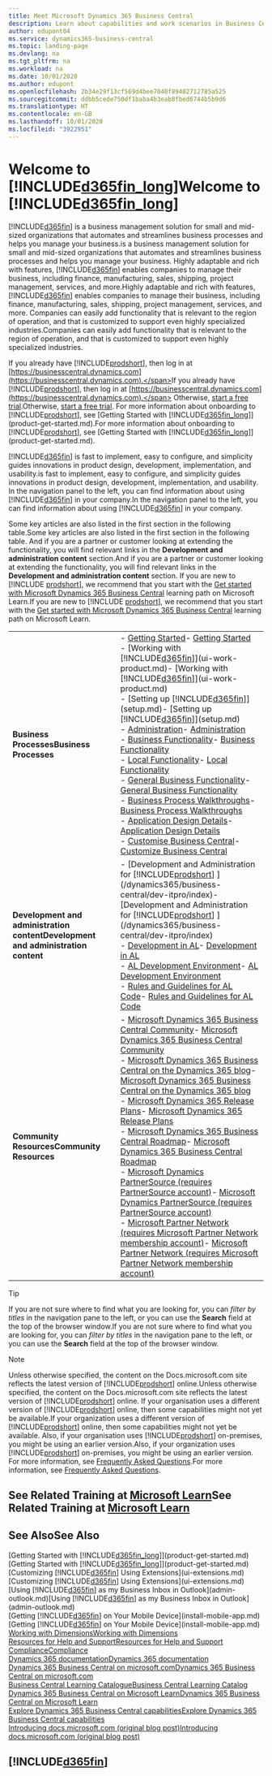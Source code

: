 ```yaml
---
title: Meet Microsoft Dynamics 365 Business Central
description: Learn about capabilities and work scenarios in Business Central, a business management solution for small and mid-sized organisations.
author: edupont04
ms.service: dynamics365-business-central
ms.topic: landing-page
ms.devlang: na
ms.tgt_pltfrm: na
ms.workload: na
ms.date: 10/01/2020
ms.author: edupont
ms.openlocfilehash: 2b34e29f13cf569d4bee7040f89402712785a525
ms.sourcegitcommit: ddbb5cede750df1baba4b3eab8fbed6744b5b9d6
ms.translationtype: HT
ms.contentlocale: en-GB
ms.lasthandoff: 10/01/2020
ms.locfileid: "3922951"
---
```

# <a name="welcome-to-d365fin_long"></a><span data-ttu-id="941cc-103">Welcome to [!INCLUDE[d365fin_long](includes/d365fin_long_md.md)]</span><span class="sxs-lookup"><span data-stu-id="941cc-103">Welcome to [!INCLUDE[d365fin_long](includes/d365fin_long_md.md)]</span></span>

[!INCLUDE[d365fin](includes/d365fin_md.md)] <span data-ttu-id="941cc-104">is a business management solution for small and mid-sized organizations that automates and streamlines business processes and helps you manage your business.</span><span class="sxs-lookup"><span data-stu-id="941cc-104">is a business management solution for small and mid-sized organizations that automates and streamlines business processes and helps you manage your business.</span></span> <span data-ttu-id="941cc-105">Highly adaptable and rich with features, [!INCLUDE[d365fin](includes/d365fin_md.md)] enables companies to manage their business, including finance, manufacturing, sales, shipping, project management, services, and more.</span><span class="sxs-lookup"><span data-stu-id="941cc-105">Highly adaptable and rich with features, [!INCLUDE[d365fin](includes/d365fin_md.md)] enables companies to manage their business, including finance, manufacturing, sales, shipping, project management, services, and more.</span></span> <span data-ttu-id="941cc-106">Companies can easily add functionality that is relevant to the region of operation, and that is customized to support even highly specialized industries.</span><span class="sxs-lookup"><span data-stu-id="941cc-106">Companies can easily add functionality that is relevant to the region of operation, and that is customized to support even highly specialized industries.</span></span>

<span data-ttu-id="941cc-107">If you already have [!INCLUDE[prodshort](includes/prodshort.md)], then log in at [https://businesscentral.dynamics.com](https://businesscentral.dynamics.com).</span><span class="sxs-lookup"><span data-stu-id="941cc-107">If you already have [!INCLUDE[prodshort](includes/prodshort.md)], then log in at [https://businesscentral.dynamics.com](https://businesscentral.dynamics.com).</span></span> <span data-ttu-id="941cc-108">Otherwise, [start a free trial](https://go.microsoft.com/fwlink/?linkid=847861).</span><span class="sxs-lookup"><span data-stu-id="941cc-108">Otherwise, [start a free trial](https://go.microsoft.com/fwlink/?linkid=847861).</span></span> <span data-ttu-id="941cc-109">For more information about onboarding to [!INCLUDE[prodshort](includes/prodshort.md)], see [Getting Started with [!INCLUDE[d365fin_long](includes/d365fin_long_md.md)]](product-get-started.md).</span><span class="sxs-lookup"><span data-stu-id="941cc-109">For more information about onboarding to [!INCLUDE[prodshort](includes/prodshort.md)], see [Getting Started with [!INCLUDE[d365fin_long](includes/d365fin_long_md.md)]](product-get-started.md).</span></span>  

[!INCLUDE[d365fin](includes/d365fin_md.md)] <span data-ttu-id="941cc-110">is fast to implement, easy to configure, and simplicity guides innovations in product design, development, implementation, and usability.</span><span class="sxs-lookup"><span data-stu-id="941cc-110">is fast to implement, easy to configure, and simplicity guides innovations in product design, development, implementation, and usability.</span></span> <span data-ttu-id="941cc-111">In the navigation panel to the left, you can find information about using [!INCLUDE[d365fin](includes/d365fin_md.md)] in your company.</span><span class="sxs-lookup"><span data-stu-id="941cc-111">In the navigation panel to the left, you can find information about using [!INCLUDE[d365fin](includes/d365fin_md.md)] in your company.</span></span>  

<span data-ttu-id="941cc-112">Some key articles are also listed in the first section in the following table.</span><span class="sxs-lookup"><span data-stu-id="941cc-112">Some key articles are also listed in the first section in the following table.</span></span> <span data-ttu-id="941cc-113">And if you are a partner or customer looking at extending the functionality, you will find relevant links in the **Development and administration content** section.</span><span class="sxs-lookup"><span data-stu-id="941cc-113">And if you are a partner or customer looking at extending the functionality, you will find relevant links in the **Development and administration content** section.</span></span> <span data-ttu-id="941cc-114">If you are new to [!INCLUDE [prodshort](includes/prodshort.md)], we recommend that you start with the [Get started with Microsoft Dynamics 365 Business Central](/learn/paths/get-started-dynamics-365-business-central/) learning path on Microsoft Learn.</span><span class="sxs-lookup"><span data-stu-id="941cc-114">If you are new to [!INCLUDE [prodshort](includes/prodshort.md)], we recommend that you start with the [Get started with Microsoft Dynamics 365 Business Central](/learn/paths/get-started-dynamics-365-business-central/) learning path on Microsoft Learn.</span></span>  

|||  
|-|-|  
|<span data-ttu-id="941cc-115">**Business Processes**</span><span class="sxs-lookup"><span data-stu-id="941cc-115">**Business Processes**</span></span>|<span data-ttu-id="941cc-116">-   [Getting Started](product-get-started.md)</span><span class="sxs-lookup"><span data-stu-id="941cc-116">-   [Getting Started](product-get-started.md)</span></span><br /><span data-ttu-id="941cc-117">-   [Working with [!INCLUDE[d365fin](includes/d365fin_md.md)]](ui-work-product.md)</span><span class="sxs-lookup"><span data-stu-id="941cc-117">-   [Working with [!INCLUDE[d365fin](includes/d365fin_md.md)]](ui-work-product.md)</span></span><br /><span data-ttu-id="941cc-118">-   [Setting up [!INCLUDE[d365fin](includes/d365fin_md.md)]](setup.md)</span><span class="sxs-lookup"><span data-stu-id="941cc-118">-   [Setting up [!INCLUDE[d365fin](includes/d365fin_md.md)]](setup.md)</span></span><br /><span data-ttu-id="941cc-119">-   [Administration](admin-setup-and-administration.md)</span><span class="sxs-lookup"><span data-stu-id="941cc-119">-   [Administration](admin-setup-and-administration.md)</span></span><br /><span data-ttu-id="941cc-120">-   [Business Functionality](across-business-functionality.md)</span><span class="sxs-lookup"><span data-stu-id="941cc-120">-   [Business Functionality](across-business-functionality.md)</span></span><br /><span data-ttu-id="941cc-121">-   [Local Functionality](LocalFunctionality/Austria/austria-local-functionality.md)</span><span class="sxs-lookup"><span data-stu-id="941cc-121">-   [Local Functionality](LocalFunctionality/Austria/austria-local-functionality.md)</span></span><br /><span data-ttu-id="941cc-122">-   [General Business Functionality](ui-across-business-areas.md)</span><span class="sxs-lookup"><span data-stu-id="941cc-122">-   [General Business Functionality](ui-across-business-areas.md)</span></span><br /><span data-ttu-id="941cc-123">-   [Business Process Walkthroughs](walkthrough-business-process-walkthroughs.md)</span><span class="sxs-lookup"><span data-stu-id="941cc-123">-   [Business Process Walkthroughs](walkthrough-business-process-walkthroughs.md)</span></span><br /><span data-ttu-id="941cc-124">-   [Application Design Details](design-details-application-design.md)</span><span class="sxs-lookup"><span data-stu-id="941cc-124">-   [Application Design Details](design-details-application-design.md)</span></span><br /><span data-ttu-id="941cc-125">- [Customise Business Central](ui-customizing-overview.md)</span><span class="sxs-lookup"><span data-stu-id="941cc-125">- [Customize Business Central](ui-customizing-overview.md)</span></span>|  
|<span data-ttu-id="941cc-126">**Development and administration content**</span><span class="sxs-lookup"><span data-stu-id="941cc-126">**Development and administration content**</span></span>|<span data-ttu-id="941cc-127">-   [Development and Administration for [!INCLUDE[prodshort](includes/prodshort.md)] ](/dynamics365/business-central/dev-itpro/index)</span><span class="sxs-lookup"><span data-stu-id="941cc-127">-   [Development and Administration for [!INCLUDE[prodshort](includes/prodshort.md)] ](/dynamics365/business-central/dev-itpro/index)</span></span><br /><span data-ttu-id="941cc-128">-   [Development in AL](/dynamics365/business-central/dev-itpro/developer/devenv-dev-overview)</span><span class="sxs-lookup"><span data-stu-id="941cc-128">-   [Development in AL](/dynamics365/business-central/dev-itpro/developer/devenv-dev-overview)</span></span><br /><span data-ttu-id="941cc-129">-   [AL Development Environment](/dynamics365/business-central/dev-itpro/developer/devenv-reference-overview)</span><span class="sxs-lookup"><span data-stu-id="941cc-129">-   [AL Development Environment](/dynamics365/business-central/dev-itpro/developer/devenv-reference-overview)</span></span><br /><span data-ttu-id="941cc-130">-   [Rules and Guidelines for AL Code](/dynamics365/business-central/dev-itpro/compliance/apptest-overview)</span><span class="sxs-lookup"><span data-stu-id="941cc-130">-   [Rules and Guidelines for AL Code](/dynamics365/business-central/dev-itpro/compliance/apptest-overview)</span></span>|  
|<span data-ttu-id="941cc-131">**Community Resources**</span><span class="sxs-lookup"><span data-stu-id="941cc-131">**Community Resources**</span></span>|<span data-ttu-id="941cc-132">-   [Microsoft Dynamics 365 Business Central Community](https://community.dynamics.com/business)</span><span class="sxs-lookup"><span data-stu-id="941cc-132">-   [Microsoft Dynamics 365 Business Central Community](https://community.dynamics.com/business)</span></span><br /><span data-ttu-id="941cc-133">-   [Microsoft Dynamics 365 Business Central on the Dynamics 365 blog](https://cloudblogs.microsoft.com/dynamics365/it/product/business-central/)</span><span class="sxs-lookup"><span data-stu-id="941cc-133">-   [Microsoft Dynamics 365 Business Central on the Dynamics 365 blog](https://cloudblogs.microsoft.com/dynamics365/it/product/business-central/)</span></span><br /><span data-ttu-id="941cc-134">-   [Microsoft Dynamics 365 Release Plans](https://go.microsoft.com/fwlink/?linkid=2047422)</span><span class="sxs-lookup"><span data-stu-id="941cc-134">-   [Microsoft Dynamics 365 Release Plans](https://go.microsoft.com/fwlink/?linkid=2047422)</span></span><br /><span data-ttu-id="941cc-135">-   [Microsoft Dynamics 365 Business Central Roadmap](https://dynamics.microsoft.com/roadmap/business-central/)</span><span class="sxs-lookup"><span data-stu-id="941cc-135">-   [Microsoft Dynamics 365 Business Central Roadmap](https://dynamics.microsoft.com/roadmap/business-central/)</span></span><br /><span data-ttu-id="941cc-136">-   [Microsoft Dynamics PartnerSource \(requires PartnerSource account\)](https://mbs.microsoft.com/partnersource)</span><span class="sxs-lookup"><span data-stu-id="941cc-136">-   [Microsoft Dynamics PartnerSource \(requires PartnerSource account\)](https://mbs.microsoft.com/partnersource)</span></span><br /><span data-ttu-id="941cc-137">-   [Microsoft Partner Network \(requires Microsoft Partner Network membership account\)](https://mspartner.microsoft.com/en/us/windows/index.aspx)</span><span class="sxs-lookup"><span data-stu-id="941cc-137">-   [Microsoft Partner Network \(requires Microsoft Partner Network membership account\)](https://mspartner.microsoft.com/en/us/windows/index.aspx)</span></span>|  

> [!TIP]
> <span data-ttu-id="941cc-138">If you are not sure where to find what you are looking for, you can *filter by titles* in the navigation pane to the left, or you can use the **Search** field at the top of the browser window.</span><span class="sxs-lookup"><span data-stu-id="941cc-138">If you are not sure where to find what you are looking for, you can *filter by titles* in the navigation pane to the left, or you can use the **Search** field at the top of the browser window.</span></span>

> [!NOTE]
> <span data-ttu-id="941cc-139">Unless otherwise specified, the content on the Docs.microsoft.com site reflects the latest version of [!INCLUDE[prodshort](includes/prodshort.md)] online.</span><span class="sxs-lookup"><span data-stu-id="941cc-139">Unless otherwise specified, the content on the Docs.microsoft.com site reflects the latest version of [!INCLUDE[prodshort](includes/prodshort.md)] online.</span></span> <span data-ttu-id="941cc-140">If your organisation uses a different version of [!INCLUDE[prodshort](includes/prodshort.md)] online, then some capabilities might not yet be available.</span><span class="sxs-lookup"><span data-stu-id="941cc-140">If your organization uses a different version of [!INCLUDE[prodshort](includes/prodshort.md)] online, then some capabilities might not yet be available.</span></span> <span data-ttu-id="941cc-141">Also, if your organisation uses [!INCLUDE[prodshort](includes/prodshort.md)] on-premises, you might be using an earlier version.</span><span class="sxs-lookup"><span data-stu-id="941cc-141">Also, if your organization uses [!INCLUDE[prodshort](includes/prodshort.md)] on-premises, you might be using an earlier version.</span></span> <span data-ttu-id="941cc-142">For more information, see [Frequently Asked Questions](across-faq.md).</span><span class="sxs-lookup"><span data-stu-id="941cc-142">For more information, see [Frequently Asked Questions](across-faq.md).</span></span>

## <a name="see-related-training-at-microsoft-learn"></a><span data-ttu-id="941cc-143">See Related Training at [Microsoft Learn](/learn/browse/?products=dynamics-business-central)</span><span class="sxs-lookup"><span data-stu-id="941cc-143">See Related Training at [Microsoft Learn](/learn/browse/?products=dynamics-business-central)</span></span>

## <a name="see-also"></a><span data-ttu-id="941cc-144">See Also</span><span class="sxs-lookup"><span data-stu-id="941cc-144">See Also</span></span>

<span data-ttu-id="941cc-145">[Getting Started with [!INCLUDE[d365fin_long](includes/d365fin_long_md.md)]](product-get-started.md)</span><span class="sxs-lookup"><span data-stu-id="941cc-145">[Getting Started with [!INCLUDE[d365fin_long](includes/d365fin_long_md.md)]](product-get-started.md)</span></span>  
<span data-ttu-id="941cc-146">[Customizing [!INCLUDE[d365fin](includes/d365fin_md.md)] Using Extensions](ui-extensions.md)</span><span class="sxs-lookup"><span data-stu-id="941cc-146">[Customizing [!INCLUDE[d365fin](includes/d365fin_md.md)] Using Extensions](ui-extensions.md)</span></span>  
<span data-ttu-id="941cc-147">[Using [!INCLUDE[d365fin](includes/d365fin_md.md)] as my Business Inbox in Outlook](admin-outlook.md)</span><span class="sxs-lookup"><span data-stu-id="941cc-147">[Using [!INCLUDE[d365fin](includes/d365fin_md.md)] as my Business Inbox in Outlook](admin-outlook.md)</span></span>  
<span data-ttu-id="941cc-148">[Getting [!INCLUDE[d365fin](includes/d365fin_md.md)] on Your Mobile Device](install-mobile-app.md)</span><span class="sxs-lookup"><span data-stu-id="941cc-148">[Getting [!INCLUDE[d365fin](includes/d365fin_md.md)] on Your Mobile Device](install-mobile-app.md)</span></span>  
[<span data-ttu-id="941cc-149">Working with Dimensions</span><span class="sxs-lookup"><span data-stu-id="941cc-149">Working with Dimensions</span></span>](finance-dimensions.md)  
[<span data-ttu-id="941cc-150">Resources for Help and Support</span><span class="sxs-lookup"><span data-stu-id="941cc-150">Resources for Help and Support</span></span>](product-help-and-support.md)  
[<span data-ttu-id="941cc-151">Compliance</span><span class="sxs-lookup"><span data-stu-id="941cc-151">Compliance</span></span>](compliance/compliance-overview.md)  
[<span data-ttu-id="941cc-152">Dynamics 365 documentation</span><span class="sxs-lookup"><span data-stu-id="941cc-152">Dynamics 365 documentation</span></span>](/dynamics365/)  
[<span data-ttu-id="941cc-153">Dynamics 365 Business Central on microsoft.com</span><span class="sxs-lookup"><span data-stu-id="941cc-153">Dynamics 365 Business Central on microsoft.com</span></span>](https://dynamics.microsoft.com/business-central/overview/)  
[<span data-ttu-id="941cc-154">Business Central Learning Catalogue</span><span class="sxs-lookup"><span data-stu-id="941cc-154">Business Central Learning Catalog</span></span>](readiness/readiness-learning-catalog.md)  
[<span data-ttu-id="941cc-155">Dynamics 365 Business Central on Microsoft Learn</span><span class="sxs-lookup"><span data-stu-id="941cc-155">Dynamics 365 Business Central on Microsoft Learn</span></span>](/learn/browse/?products=dynamics-business-central)  
[<span data-ttu-id="941cc-156">Explore Dynamics 365 Business Central capabilities</span><span class="sxs-lookup"><span data-stu-id="941cc-156">Explore Dynamics 365 Business Central capabilities</span></span>](https://dynamics.microsoft.com/business-central/capabilities/)  
[<span data-ttu-id="941cc-157">Introducing docs.microsoft.com (original blog post)</span><span class="sxs-lookup"><span data-stu-id="941cc-157">Introducing docs.microsoft.com (original blog post)</span></span>](https://docs.microsoft.com/teamblog/introducing-docs-microsoft-com)  

## [!INCLUDE[d365fin](includes/free_trial_md.md)]
